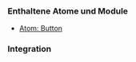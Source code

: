 
### Enthaltene Atome und Module
* [Atom: Button](../../atoms/button/button.html)
 
### Integration
 



